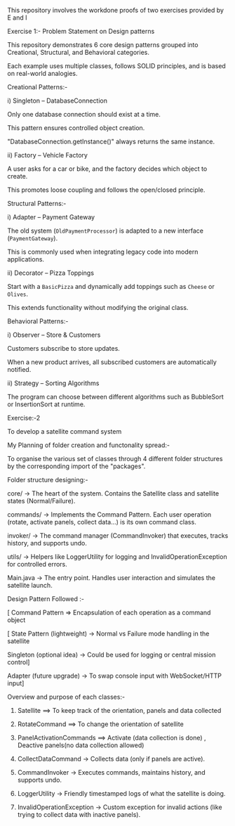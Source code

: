 This repository involves the workdone proofs of two exercises provided by E and I

Exercise 1:-  Problem Statement on Design patterns 

This repository demonstrates 6 core design patterns grouped into Creational, Structural, and Behavioral categories.

Each example uses multiple classes, follows SOLID principles, and is based on real-world analogies.


Creational Patterns:-

i) Singleton – DatabaseConnection


Only one database connection should exist at a time.

This pattern ensures controlled object creation.

"DatabaseConnection.getInstance()" always returns the same instance.

ii) Factory – Vehicle Factory


A user asks for a car or bike, and the factory decides which object to create.

This promotes loose coupling and follows the open/closed principle.

Structural Patterns:-


i) Adapter – Payment Gateway

The old system (`OldPaymentProcessor`) is adapted to a new interface (`PaymentGateway`).

This is commonly used when integrating legacy code into modern applications.

ii) Decorator – Pizza Toppings

Start with a `BasicPizza` and dynamically add toppings such as `Cheese` or `Olives`.

This extends functionality without modifying the original class.

Behavioral Patterns:-


i) Observer – Store & Customers

Customers subscribe to store updates.

 When a new product arrives, all subscribed customers are automatically notified.

ii) Strategy – Sorting Algorithms

The program can choose between different algorithms such as BubbleSort or InsertionSort at runtime.





Exercise:-2 

To develop a satellite command system

My Planning of folder creation and functonality spread:-
 
   To organise the various set of classes through 4 different folder structures by the corresponding import of the "packages".

Folder structure designing:-

  core/ → The heart of the system. Contains the Satellite class and satellite states (Normal/Failure).

  commands/ → Implements the Command Pattern. Each user operation (rotate, activate panels, collect data…) is its own command class.

  invoker/ → The command manager (CommandInvoker) that executes, tracks history, and supports undo.

  utils/ → Helpers like LoggerUtility for logging and InvalidOperationException for controlled errors.

  Main.java → The entry point. Handles user interaction and simulates the satellite launch.

Design Pattern Followed :- 

   [ Command Pattern => Encapsulation of each operation as a command object
  
   [ State Pattern (lightweight) → Normal vs Failure mode handling in the satellite

   Singleton (optional idea) → Could be used for logging or central mission control]
  
   Adapter (future upgrade) → To swap console input with WebSocket/HTTP input]

Overview and purpose of each classes:-

  1) Satellite ==> To keep track of the orientation, panels and data collected
    
  3) RotateCommand ==> To change the orientation of satellite

  4) PanelActivationCommands ==> Activate (data collection is done) , Deactive panels(no data collection allowed)
     
  6) CollectDataCommand → Collects data (only if panels are active).

  7) CommandInvoker → Executes commands, maintains history, and supports undo.
     
  9) LoggerUtility → Friendly timestamped logs of what the satellite is doing.

  10) InvalidOperationException → Custom exception for invalid actions (like trying to collect data with inactive panels).


